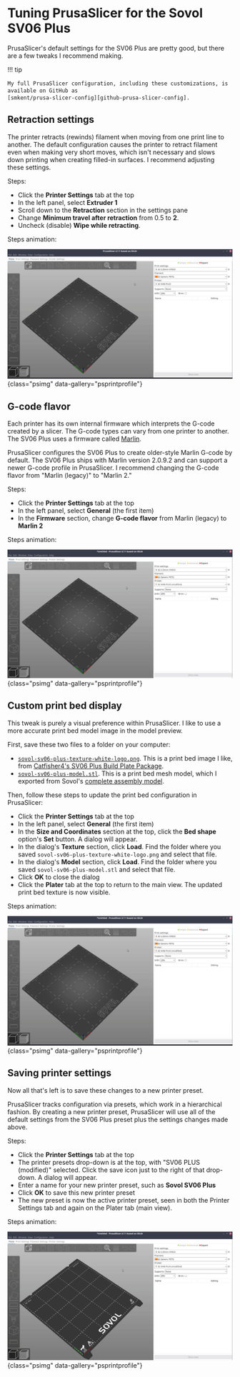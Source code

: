 # Tuning PrusaSlicer for the Sovol SV06 Plus

PrusaSlicer's default settings for the SV06 Plus are pretty good, but there are
a few tweaks I recommend making.

!!! tip

    My full PrusaSlicer configuration, including these customizations, is
    available on GitHub as
    [smkent/prusa-slicer-config][github-prusa-slicer-config].

## Retraction settings

The printer retracts (rewinds) filament when moving from one print line to
another. The default configuration causes the printer to retract filament even
when making very short moves, which isn't necessary and slows down printing when
creating filled-in surfaces. I recommend adjusting these settings.

Steps:

* Click the **Printer Settings** tab at the top
* In the left panel, select **Extruder 1**
* Scroll down to the **Retraction** section in the settings pane
* Change **Minimum travel after retraction** from 0.5 to **2**.
* Uncheck (disable) **Wipe while retracting**.

Steps animation:

![PrusaSlicer retraction settings adjustment][prusaslicer-retraction-settings]{class="psimg" data-gallery="psprintprofile"}

## G-code flavor

Each printer has its own internal firmware which interprets the G-code created
by a slicer. The G-code types can vary from one printer to another. The SV06
Plus uses a firmware called [Marlin][marlin].

PrusaSlicer configures the SV06 Plus to create older-style Marlin G-code by
default. The SV06 Plus ships with Marlin version 2.0.9.2 and can support a
newer G-code profile in PrusaSlicer. I recommend changing the G-code flavor
from "Marlin (legacy)" to "Marlin 2."

Steps:

* Click the **Printer Settings** tab at the top
* In the left panel, select **General** (the first item)
* In the **Firmware** section, change **G-code flavor** from Marlin (legacy) to
  **Marlin 2**

Steps animation:

![PrusaSlicer G-code flavor adjustment][prusaslicer-g-code-flavor]{class="psimg" data-gallery="psprintprofile"}

## Custom print bed display

This tweak is purely a visual preference within PrusaSlicer. I like to use a
more accurate print bed model image in the model preview.

First, save these two files to a folder on your computer:

* [`sovol-sv06-plus-texture-white-logo.png`](../static/sovol-sv06-plus-texture-white-logo.png).
  This is a print bed image I like, from [Catfisher4's SV06 Plus Build Plate Package][catfisher4-build-plate-package].
* [`sovol-sv06-plus-model.stl`](../static/sovol-sv06-plus-model.stl). This is
  a print bed mesh model, which I exported from Sovol's
  [complete assembly model][sovol-sv06-plus-complete-assembly].

Then, follow these steps to update the print bed configuration in PrusaSlicer:

* Click the **Printer Settings** tab at the top
* In the left panel, select **General** (the first item)
* In the **Size and Coordinates** section at the top, click the **Bed shape**
  option's **Set** button. A dialog will appear.
* In the dialog's **Texture** section, click **Load**. Find the folder where you
  saved `sovol-sv06-plus-texture-white-logo.png` and select that file.
* In the dialog's **Model** section, click **Load**. Find the folder where you
  saved `sovol-sv06-plus-model.stl` and select that file.
* Click **OK** to close the dialog
* Click the **Plater** tab at the top to return to the main view. The updated
  print bed texture is now visible.

Steps animation:

![PrusaSlicer bed texture configuration][prusaslicer-bed-texture]{class="psimg" data-gallery="psprintprofile"}

## Saving printer settings

Now all that's left is to save these changes to a new printer preset.

PrusaSlicer tracks configuration via presets, which work in a hierarchical
fashion. By creating a new printer preset, PrusaSlicer will use all of the
default settings from the SV06 Plus preset plus the settings changes made
above.

Steps:

* Click the **Printer Settings** tab at the top
* The printer presets drop-down is at the top, with "SV06 PLUS (modified)" selected.
  Click the save icon just to the right of that drop-down. A dialog will appear.
* Enter a name for your new printer preset, such as **Sovol SV06 Plus**
* Click **OK** to save this new printer preset
* The new preset is now the active printer preset, seen in both the Printer
  Settings tab and again on the Plater tab (main view).

Steps animation:

![PrusaSlicer saving new printer preset][prusaslicer-save-printer-preset]{class="psimg" data-gallery="psprintprofile"}


[catfisher4-build-plate-package]: https://www.printables.com/model/534551-sovol-sv06-plus-build-plate-package-texture-and-mo
[github-prusa-slicer-config]: https://github.com/smkent/prusa-slicer-config
[marlin]: https://marlinfw.org/
[prusaslicer-bed-texture]: ../img/prusaslicer-bed-texture.gif
[prusaslicer-data-collection]: ../img/prusaslicer-data-collection.png
[prusaslicer-g-code-flavor]: ../img/prusaslicer-g-code-flavor.gif
[prusaslicer-github-releases]: https://github.com/prusa3d/PrusaSlicer/releases
[prusaslicer-retraction-settings]: ../img/prusaslicer-retraction-settings.gif
[prusaslicer-save-printer-preset]: ../img/prusaslicer-save-printer-preset.gif
[sovol-sv06-plus-complete-assembly]: https://github.com/Sovol3d/SV06-PLUS/blob/master/SV06%20PLUS%203D/STEP/SV06%20Plus%20Complete%20Assembly%20300x300x340.rar
